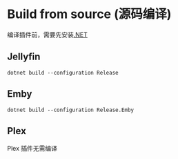 # Build from source (源码编译)

编译插件前，需要先安装[.NET](https://dotnet.microsoft.com/en-us/download/dotnet/6.0)

## Jellyfin

```shell
dotnet build --configuration Release
```

## Emby

```shell
dotnet build --configuration Release.Emby
```

## Plex

Plex 插件无需编译
